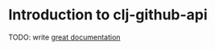 # Introduction to clj-github-api

TODO: write [great documentation](http://jacobian.org/writing/what-to-write/)

